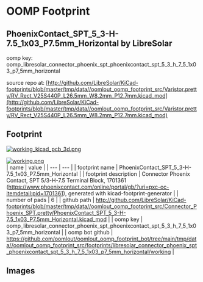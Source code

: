 # OOMP Footprint  
## PhoenixContact_SPT_5_3-H-7.5_1x03_P7.5mm_Horizontal  by LibreSolar  
  
oomp key: oomp_libresolar_connector_phoenix_spt_phoenixcontact_spt_5_3_h_7_5_1x03_p7_5mm_horizontal  
  
source repo at: [http://github.com/LibreSolar/KiCad-footprints/blob/master/tmp/data//oomlout_oomp_footprint_src/Varistor.pretty/RV_Rect_V25S440P_L26.5mm_W8.2mm_P12.7mm.kicad_mod](http://github.com/LibreSolar/KiCad-footprints/blob/master/tmp/data//oomlout_oomp_footprint_src/Varistor.pretty/RV_Rect_V25S440P_L26.5mm_W8.2mm_P12.7mm.kicad_mod)  
## Footprint  
  
[![working_kicad_pcb_3d.png](working_kicad_pcb_3d_600.png)](working_kicad_pcb_3d.png)  
  
[![working.png](working_600.png)](working.png)  
| name | value | 
| --- | --- | 
| footprint name | PhoenixContact_SPT_5_3-H-7.5_1x03_P7.5mm_Horizontal | 
| footprint description | Connector Phoenix Contact, SPT 5/3-H-7.5 Terminal Block, 1701361 (https://www.phoenixcontact.com/online/portal/gb/?uri=pxc-oc-itemdetail:pid=1701361), generated with kicad-footprint-generator | 
| number of pads | 6 | 
| github path | http://github.com/LibreSolar/KiCad-footprints/blob/master/tmp/data//oomlout_oomp_footprint_src/Connector_Phoenix_SPT.pretty/PhoenixContact_SPT_5_3-H-7.5_1x03_P7.5mm_Horizontal.kicad_mod | 
| oomp key | oomp_libresolar_connector_phoenix_spt_phoenixcontact_spt_5_3_h_7_5_1x03_p7_5mm_horizontal | 
| oomp bot github | https://github.com/oomlout/oomlout_oomp_footprint_bot/tree/main/tmp/data//oomlout_oomp_footprint_src/footprints/libresolar_connector_phoenix_spt_phoenixcontact_spt_5_3_h_7_5_1x03_p7_5mm_horizontal/working | 
## Images  
